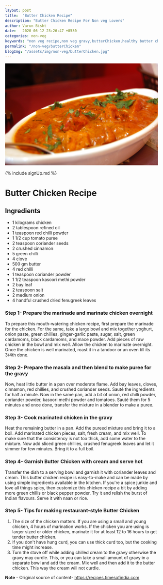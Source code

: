 ```yaml
---
layout: post
title:  "Butter Chicken Recipe"
description: "Butter Chicken Recipe For Non veg Lovers"
author: Varun Bisht
date:   2020-06-12 23:26:47 +0530
categories: non-veg
keywords: "non veg recipe,non veg gravy,butterChicken,healthy butter chicken recipe"
permalink: "/non-veg/butterChicken"
blogImg: "/assets/img/non-veg/butterChicken.jpg"
---
```

![Butter Chicken](/assets/img/non-veg/butterChicken.jpg "Butter Chicken")

{% include signUp.md %}

# Butter Chicken Recipe

## Ingredients
- 1 kilograms chicken
- 2 tablespoon refined oil
- 1 teaspoon red chilli powder
- 1 1/2 cup tomato puree
- 2 teaspoon coriander seeds
- 2 crushed cinnamon
- 5 green chilli
- 4 clove
- 500 gm butter
- 4 red chilli
- 1 teaspoon coriander powder
- 1 1/2 teaspoon kasoori methi powder
- 2 bay leaf
- 2 teaspoon salt
- 2 medium onion
- 4 handful crushed dried fenugreek leaves

### Step 1- Prepare the marinade and marinate chicken overnight
To prepare this mouth-watering chicken recipe, first prepare the marinade for the chicken. For the same, take a large bowl and mix together yoghurt, onion paste, green chillies, ginger-garlic paste, sugar, salt, green cardamoms, black cardamoms, and mace powder. Add pieces of raw chicken in the bowl and mix well. Allow the chicken to marinate overnight. Once the chicken is well marinated, roast it in a tandoor or an oven till its 3/4th done.

### Step 2- Prepare the masala and then blend to make puree for the gravy

Now, heat little butter in a pan over moderate flame. Add bay leaves, cloves, cinnamon, red chillies, and crushed coriander seeds. Sauté the ingredients for half a minute. Now in the same pan, add a bit of onion, red chilli powder, coriander powder, kasoori methi powder and tomatoes. Sauté them for 5 minutes and once done, transfer the mixture in a blender to make a puree.

### Step 3- Cook marinated chicken in the gravy

Heat the remaining butter in a pan. Add the pureed mixture and bring it to a boil. Add marinated chicken pieces, salt, fresh cream, and mix well. To make sure that the consistency is not too thick, add some water to the mixture. Now add sliced green chillies, crushed fenugreek leaves and let it simmer for few minutes. Bring it to a full boil.

### Step 4- Garnish Butter Chicken with cream and serve hot

Transfer the dish to a serving bowl and garnish it with coriander leaves and cream. This butter chicken recipe is easy-to-make and can be made by using simple ingredients available in the kitchen. If you're a spice junkie and love all things spicy, then customize this chicken recipe a bit by adding more green chillis or black pepper powder. Try it and relish the burst of Indian flavours. Serve it with naan or rice.

### Step 5- Tips for making restaurant-style Butter Chicken

1. The size of the chicken matters. If you are using a small and young chicken, 4 hours of marination works. If the chicken you are using is larger sized or older chicken, marinate it for at least 12 to 16 hours to get tender butter chicken.
2. If you don't have hung curd, you can use thick curd too, but the cooking time might increase.
3. Turn the stove off while adding chilled cream to the gravy otherwise the gravy may curdle. This, or you can take a small amount of gravy in a separate bowl and add the cream. Mix well and then add it to the butter chicken. This way the cream will not curdle.


**Note** - Original source of content- https://recipes.timesofindia.com
